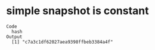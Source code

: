 # simple snapshot is constant

    Code
      hash
    Output
      [1] "c7a3c1df62027aea9398ffbeb3384a4f"

